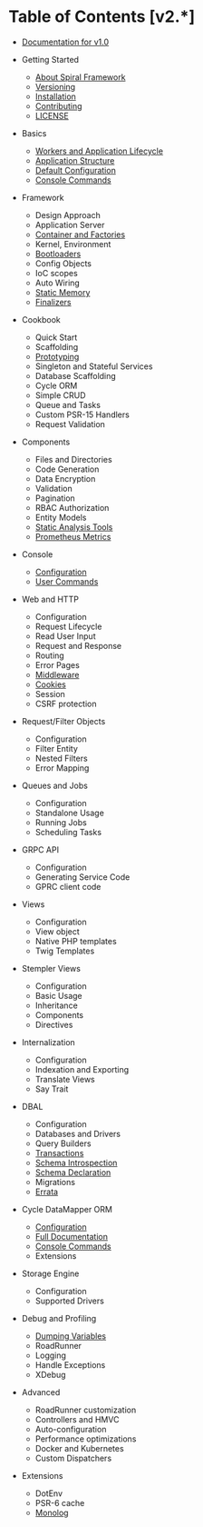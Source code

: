 # Table of Contents [v2.*]

* [Documentation for v1.0](https://github.com/spiral/docs/tree/master)

* Getting Started
    * [About Spiral Framework](about/spiral.md)
    * [Versioning](about/semver.md)
    * [Installation](about/install.md)
    * [Contributing](about/contributing.md)
    * [LICENSE](license.md)
* Basics
    * [Workers and Application Lifecycle](basic/workers.md)
    * [Application Structure](basic/structure.md)
    * [Default Configuration](basic/configuration.md)
    * [Console Commands](basic/commands.md)
* Framework
    * Design Approach
    * Application Server
    * [Container and Factories](framework/container.md)
    * Kernel, Environment
    * [Bootloaders](framework/bootloaders.md)
    * Config Objects
    * IoC scopes
    * Auto Wiring
    * [Static Memory](framework/memory.md)
    * [Finalizers](framework/finalizers.md)
* Cookbook
    * Quick Start
    * Scaffolding
    * [Prototyping](cookbook/prototype.md)
    * Singleton and Stateful Services
    * Database Scaffolding
    * Cycle ORM
    * Simple CRUD
    * Queue and Tasks
    * Custom PSR-15 Handlers
    * Request Validation
* Components
    * Files and Directories
    * Code Generation
    * Data Encryption
    * Validation
    * Pagination
    * RBAC Authorization
    * Entity Models
    * [Static Analysis Tools](component/tokenizer.md)
    * [Prometheus Metrics](component/metrics.md)
* Console
    * [Configuration](console/configuration.md)
    * [User Commands](console/commands.md)
* Web and HTTP
    * Configuration
    * Request Lifecycle
    * Read User Input
    * Request and Response
    * Routing
    * Error Pages
    * [Middleware](http/middleware.md)
    * [Cookies](http/cookies.md)
    * Session
    * CSRF protection
* Request/Filter Objects
    * Configuration
    * Filter Entity
    * Nested Filters
    * Error Mapping
* Queues and Jobs
    * Configuration
    * Standalone Usage
    * Running Jobs
    * Scheduling Tasks
* GRPC API
    * Configuration
    * Generating Service Code
    * GPRC client code
* Views
    * Configuration
    * View object
    * Native PHP templates
    * Twig Templates
* Stempler Views
    * Configuration
    * Basic Usage
    * Inheritance
    * Components
    * Directives
* Internalization
    * Configuration
    * Indexation and Exporting
    * Translate Views
    * Say Trait
* DBAL
    * Configuration
    * Databases and Drivers
    * Query Builders
    * [Transactions](database/transactions.md)
    * [Schema Introspection](database/introspection.md)
    * [Schema Declaration](database/declaration.md)
    * Migrations
    * [Errata](database/errata.md)
* Cycle DataMapper ORM
    * [Configuration](cycle/configuration.md)
    * [Full Documentation](cycle/documentation.md)
    * [Console Commands](cycle/commands.md)
    * Extensions
* Storage Engine 
    * Configuration
    * Supported Drivers
* Debug and Profiling
    * [Dumping Variables](debug/dumps.md)
    * RoadRunner
    * Logging
    * Handle Exceptions
    * XDebug
* Advanced
    * RoadRunner customization
    * Controllers and HMVC
    * Auto-configuration
    * Performance optimizations
    * Docker and Kubernetes
    * Custom Dispatchers
* Extensions
    * DotEnv
    * PSR-6 cache
    * [Monolog](extension/monolog.md)
